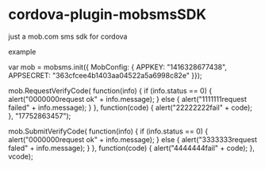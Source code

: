 # cordova-plugin-mobsmsSDK
just a mob.com sms sdk for cordova

example

var mob = mobsms.init({
        MobConfig: {
              APPKEY: "1416328677438",
              APPSECRET: "363cfcee4b1403aa04522a5a6998c82e"
        }});
		
mob.RequestVerifyCode(
                function(info) {
                    if (info.status == 0) {
                        alert("0000000request ok" + info.message);
                    } else {
                        alert("1111111request failed" + info.message);
                    }
                },
                function(code) {
                    alert("22222222fail" + code);
                },
                "17752863457");
				
				
  mob.SubmitVerifyCode(
                function(info) {
                    if (info.status == 0) {
                        alert("0000000request ok" + info.message);
                    } else {
                        alert("3333333request faled" + info.message);
                    }
                },
                function(code) {
                    alert("4444444fail" + code);
                },
                vcode);				